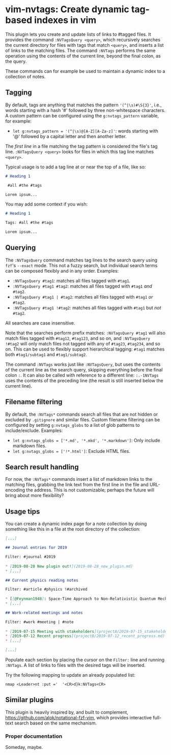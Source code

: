 # vim-nvtags: Create dynamic tag-based indexes in vim

This plugin lets you create and update lists of links to #tagged files. It provides the
command `:NVTagsQuery <query>`, which recursively searches the current directory for
files with tags that match `<query>`, and inserts a list of links to the matching files.
The command `:NVTags` performs the same operation using the contents of the current
line, beyond the final colon, as the query.

These commands can for example be used to maintain a dynamic index to a collection of
notes.

## Tagging

By default, tags are anything that matches the pattern `'(^|\s)#\S{3}'`, i.e., words
starting with a hash '#' followed by three non-whitespace characters. A custom pattern
can be configured using the `g:nvtags_pattern` variable, for example:

* `let g:nvtags_pattern = '(^|\s)@[A-Z][A-Za-z]'`: words starting with '@' followed by a
  capital letter and then another letter.

The _first line_ in a file matching the tag pattern is considered the file's tag line.
`:NVTagsQuery <query>` looks for files in which this tag line matches `<query>`.

Typical usage is to add a tag line at or near the top of a file, like so:

```markdown
# Heading 1

 #all #the #tags

Lorem ipsum...
```

You may add some context if you wish:

```markdown
# Heading 1

Tags: #all #the #tags

Lorem ipsum...
```

## Querying

The `:NVTagsQuery` command matches tag lines to the search query using `fzf`'s `--exact`
mode. This not a fuzzy search, but individual search terms can be composed flexibly and
in any order. Examples:

* `:NVTagsQuery #tag1`: matches all files tagged with `#tag1`.
* `:NVTagsQuery #tag1 #tag2`: matches all files tagged with `#tag1` _and_ `#tag2`.
* `:NVTagsQuery #tag1 | #tag2`: matches all files tagged with `#tag1` _or_ `#tag2`.
* `:NVTagsQuery #tag1 !#tag2`: matches all files tagged with `#tag1` but _not_ `#tag2`.

All searches are case insensitive.

Note that the searches perform prefix matches: `:NVTagsQuery #tag1` will also match
files tagged with `#tag12`, `#tag123`, and so on, and `:NVTagsQuery !#tag2` will only
match files not tagged with any of `#tag23`, `#tag234`, and so on. This can be used to
flexibly support hierarchical tagging: `#tag1` matches both `#tag1/subtag1` and
`#tag1/subtag2`.

The command `:NVTags` works just like `:NVTagsQuery`, but uses the contents of the
current line as the search query, skipping everything before the final colon `:`. It can
also be called with reference to a different line: `:.-1NVTags` uses the contents of the
preceding line (the result is still inserted below the current line).

## Filename filtering

By default, the `:NVTags*` commands search all files that are not hidden or excluded by
`.gitignore` and similar files. Custom filename filtering can be configured by setting
`g:nvtags_globs` to a list of glob patterns to include/exclude. Examples:

* `let g:nvtags_globs = ['*.md', '*.mkd', '*.markdown']`: Only include markdown
  files.
* `let g:nvtags_globs = ['!*.html']`: Exclude HTML files.

## Search result handling

For now, the `:NVTags*` commands insert a list of markdown links to the matching files,
grabbing the link text from the first line in the file and URL-encoding the address.
This is not customizable; perhaps the future will bring about more flexibility?

## Usage tips

You can create a dynamic index page for a note collection by doing something like this
in a file at the root directory of the collection:

```markdown
[...]

## Journal entries for 2019

Filter: #journal #2019
  
* [2019-08-28 New plugin out!](2019-08-28_new_plugin.md)
* [...]

## Current physics reading notes

Filter: #article #physics !#archived
  
* [[@Feynman1948]: Space-Time Approach to Non-Relativistic Quantum Mechanics](articles/feynman1948.md)
* [...]

## Work-related meetings and notes

Filter: #work #meeting | #note
  
* [2019-07-15 Meeting with stakeholders](projectA/2019-07-15_stakeholder_meeting.md)
* [2019-07-12 Recent progress](projectB/2019-07-12_recent_progress.md)
* [...]

[...]
```

Populate each section by placing the cursor on the `Filter:` line and running `:NVTags`.
A list of links to files with the desired tags will be inserted.

Try the following mapping to update an already populated list:

```vim
nmap <Leader>nt :put ='  '<CR>d}k:NVTags<CR>
```

## Similar plugins

This plugin is heavily inspired by, and built to complement,
<https://github.com/alok/notational-fzf-vim>, which provides interactive full-text
search based on the same mechanism.

### Proper documentation

Someday, maybe.
